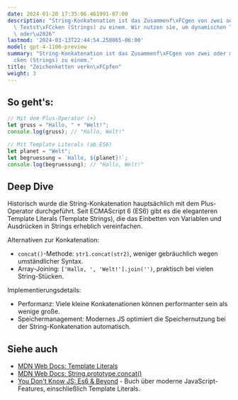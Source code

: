 ```yaml
---
date: 2024-01-20 17:35:06.461991-07:00
description: "String-Konkatenation ist das Zusammenf\xFCgen von zwei oder mehreren\
  \ Textst\xFCcken (Strings) zu einem. Wir nutzen sie, um dynamischen Text zu erstellen\
  \ oder\u2026"
lastmod: '2024-03-13T22:44:54.258065-06:00'
model: gpt-4-1106-preview
summary: "String-Konkatenation ist das Zusammenf\xFCgen von zwei oder mehreren Textst\xFC\
  cken (Strings) zu einem."
title: "Zeichenketten verkn\xFCpfen"
weight: 3
---
```


## So geht's:
```javascript
// Mit dem Plus-Operator (+)
let gruss = "Hallo, " + "Welt!";
console.log(gruss); // "Hallo, Welt!"

// Mit Template Literals (ab ES6)
let planet = "Welt";
let begruessung = `Hallo, ${planet}!`;
console.log(begruessung); // "Hallo, Welt!"
```

## Deep Dive
Historisch wurde die String-Konkatenation hauptsächlich mit dem Plus-Operator durchgeführt. Seit ECMAScript 6 (ES6) gibt es die eleganteren Template Literals (Template Strings), die das Einbetten von Variablen und Ausdrücken in Strings erheblich vereinfachen.

Alternativen zur Konkatenation:

- `concat()`-Methode: `str1.concat(str2)`, weniger gebräuchlich wegen umständlicher Syntax.
- Array-Joining: `['Hallo, ', 'Welt!'].join('')`, praktisch bei vielen String-Stücken.

Implementierungsdetails:

- Performanz: Viele kleine Konkatenationen können performanter sein als wenige große.
- Speichermanagement: Modernes JS optimiert die Speichernutzung bei der String-Konkatenation automatisch.

## Siehe auch
- [MDN Web Docs: Template Literals](https://developer.mozilla.org/de/docs/Web/JavaScript/Reference/Template_literals)
- [MDN Web Docs: String.prototype.concat()](https://developer.mozilla.org/de/docs/Web/JavaScript/Reference/Global_Objects/String/concat)
- [You Don't Know JS: Es6 & Beyond](https://github.com/getify/You-Dont-Know-JS/) - Buch über moderne JavaScript-Features, einschließlich Template Literals.
